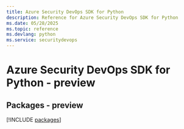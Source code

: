 ```yaml
---
title: Azure Security DevOps SDK for Python
description: Reference for Azure Security DevOps SDK for Python
ms.date: 05/28/2025
ms.topic: reference
ms.devlang: python
ms.service: securitydevops
---
```

# Azure Security DevOps SDK for Python - preview
## Packages - preview
[!INCLUDE [packages](security-devops-index.md)]